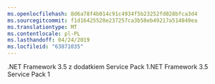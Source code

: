 ```yaml
---
ms.openlocfilehash: 8d6a78f4b014c91c4934f5b23252fd028bfca3d4
ms.sourcegitcommit: f1d16425528e237257ca3b58eb49217a514849ea
ms.translationtype: MT
ms.contentlocale: pl-PL
ms.lasthandoff: 04/24/2019
ms.locfileid: "63871035"
---
```

<span data-ttu-id="1b60c-101">.NET Framework 3.5 z dodatkiem Service Pack 1</span><span class="sxs-lookup"><span data-stu-id="1b60c-101">.NET Framework 3.5 Service Pack 1</span></span>